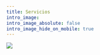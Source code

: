 ```yaml
---
title: Servicios
intro_image:
intro_image_absolute: false
intro_image_hide_on_mobile: true
---
```

![](/images/CESA%20CONTABILIDAD.jpg)
